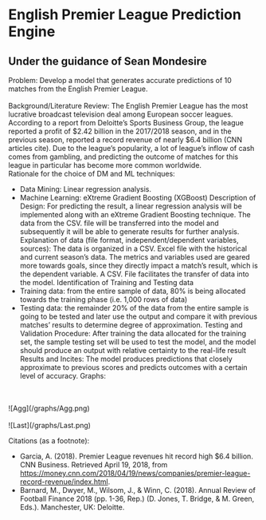 
# English Premier League Prediction Engine
Under the guidance of Sean Mondesire
---
Problem:
Develop a model that generates accurate predictions of 10 matches from the English Premier League.<br>
<br>
Background/Literature Review:
The English Premier League has the most lucrative broadcast television deal among European soccer leagues. According to a report from Deloitte’s Sports Business Group, the league reported a profit of $2.42 billion in the 2017/2018 season, and in the previous season, reported a record revenue of nearly $6.4 billion (CNN articles cite). Due to the league’s popularity, a lot of league’s inflow of cash comes from gambling, and predicting the outcome of matches for this league in particular has become more common worldwide.<br>
Rationale for the choice of DM and ML techniques:
-	Data Mining: Linear regression analysis.
-	Machine Learning: eXtreme Gradient Boosting (XGBoost)
Description of Design:
For predicting the result, a linear regression analysis will be implemented along with an eXtreme Gradient Boosting technique. The data from the CSV. file will be transferred into the model and subsequently it will be able to generate results for further analysis.
Explanation of data (file format, independent/dependent variables, sources):
The data is organized in a CSV. Excel file with the historical and current season’s data. The metrics and variables used are geared more towards goals, since they directly impact a match’s result, which is the dependent variable. A CSV. File facilitates the transfer of data into the model.
Identification of Training and Testing data
-	Training data: from the entire sample of data, 80% is being allocated towards the training phase (i.e. 1,000 rows of data)
-	Testing data: the remainder 20% of the data from the entire sample is going to be tested and later use the output and compare it with previous matches’ results to determine degree of approximation.
Testing and Validation Procedure: After training the data allocated for the training set, the sample   testing set will be used to test the model, and the model should produce an output with relative certainty to the real-life result
Results and Incites:
The model produces predictions that closely approximate to previous scores and predicts outcomes with a certain level of accuracy.
Graphs:
<br>
<br>
![Agg](/graphs/Agg.png)
<br>
<br>
![Last](/graphs/Last.png)

Citations (as a footnote):

-	Garcia, A. (2018). Premier League revenues hit record high $6.4 billion. CNN Business. Retrieved April 19, 2018, from https://money.cnn.com/2018/04/19/news/companies/premier-league-record-revenue/index.html. 
-	Barnard, M., Dwyer, M., Wilsom, J., & Winn, C. (2018). Annual Review of Football Finance 2018 (pp. 1-36, Rep.) (D. Jones, T. Bridge, & M. Green, Eds.). Manchester, UK: Deloitte.



